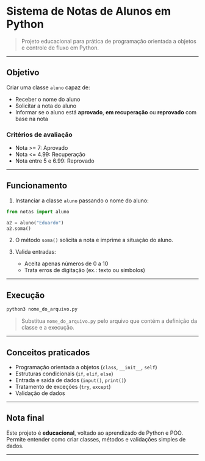 # Sistema de Notas de Alunos em Python

> Projeto educacional para prática de programação orientada a objetos e controle de fluxo em Python.

---

## Objetivo

Criar uma classe `aluno` capaz de:

* Receber o nome do aluno
* Solicitar a nota do aluno
* Informar se o aluno está **aprovado**, **em recuperação** ou **reprovado** com base na nota

### Critérios de avaliação

* Nota >= 7: Aprovado
* Nota <= 4.99: Recuperação
* Nota entre 5 e 6.99: Reprovado

---

## Funcionamento

1. Instanciar a classe `aluno` passando o nome do aluno:

```python
from notas import aluno

a2 = aluno("Eduardo")
a2.soma()
```

2. O método `soma()` solicita a nota e imprime a situação do aluno.
3. Valida entradas:

   * Aceita apenas números de 0 a 10
   * Trata erros de digitação (ex.: texto ou símbolos)

---

## Execução

```bash
python3 nome_do_arquivo.py
```

> Substitua `nome_do_arquivo.py` pelo arquivo que contém a definição da classe e a execução.

---

## Conceitos praticados

* Programação orientada a objetos (`class`, `__init__`, `self`)
* Estruturas condicionais (`if`, `elif`, `else`)
* Entrada e saída de dados (`input()`, `print()`)
* Tratamento de exceções (`try`, `except`)
* Validação de dados

---

## Nota final

Este projeto é **educacional**, voltado ao aprendizado de Python e POO. Permite entender como criar classes, métodos e validações simples de dados.

---

